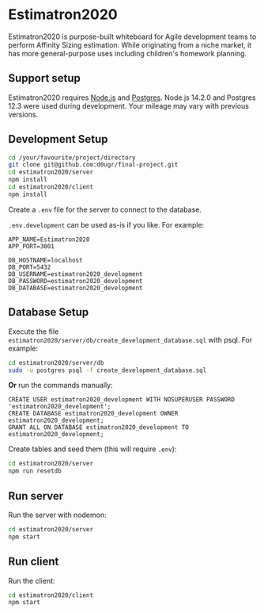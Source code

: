 # Estimatron2020

Estimatron2020 is purpose-built whiteboard for Agile development teams to perform Affinity Sizing estimation.  While originating from a niche market, it has more general-purpose uses including children's homework planning.

## **Support setup**

Estimatron2020 requires [Node.js](https://nodejs.org) and [Postgres](https://www.postgresql.org/).  Node.js 14.2.0 and Postgres 12.3 were used during development.  Your mileage may vary with previous versions.

## **Development Setup**

```sh
cd /your/favourite/project/directory
git clone git@github.com:d0ugr/final-project.git
cd estimatron2020/server
npm install
cd estimatron2020/client
npm install
```

Create a `.env` file for the server to connect to the database.

`.env.development` can be used as-is if you like.  For example:

```
APP_NAME=Estimatron2020
APP_PORT=3001

DB_HOSTNAME=localhost
DB_PORT=5432
DB_USERNAME=estimatron2020_development
DB_PASSWORD=estimatron2020_development
DB_DATABASE=estimatron2020_development
```

## **Database Setup**

Execute the file `estimatron2020/server/db/create_development_database.sql` with psql.  For example:

```sh
cd estimatron2020/server/db
sudo -u postgres psql -f create_development_database.sql
```

**Or** run the commands manually:

```postgres
CREATE USER estimatron2020_development WITH NOSUPERUSER PASSWORD 'estimatron2020_development';
CREATE DATABASE estimatron2020_development OWNER estimatron2020_development;
GRANT ALL ON DATABASE estimatron2020_development TO estimatron2020_development;
```

Create tables and seed them (this will require `.env`):

```sh
cd estimatron2020/server
npm run resetdb
```

## **Run server**

Run the server with nodemon:

```sh
cd estimatron2020/server
npm start
```

## **Run client**

Run the client:

```sh
cd estimatron2020/client
npm start
```
